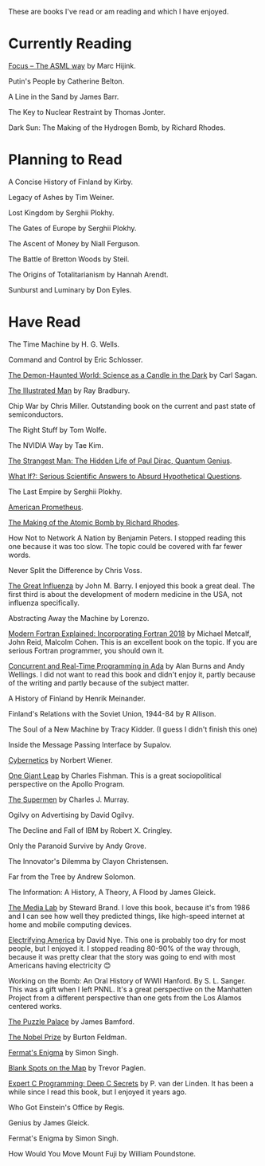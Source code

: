 These are books I've read or am reading and which I have enjoyed.

# Currently Reading

[Focus  – The ASML way](https://focus-dewereldvanasml.nl/) by Marc Hijink.

Putin's People by Catherine Belton.

A Line in the Sand by James Barr.

The Key to Nuclear Restraint by Thomas Jonter.

Dark Sun: The Making of the Hydrogen Bomb, by Richard Rhodes.

# Planning to Read

A Concise History of Finland by Kirby.

Legacy of Ashes by Tim Weiner.

Lost Kingdom by Serghii Plokhy.

The Gates of Europe by Serghii Plokhy.

The Ascent of Money by Niall Ferguson.

The Battle of Bretton Woods by Steil.

The Origins of Totalitarianism by Hannah Arendt.

Sunburst and Luminary by Don Eyles.

# Have Read

The Time Machine by H. G. Wells.

Command and Control by Eric Schlosser.

[The Demon-Haunted World: Science as a Candle in the Dark](https://en.m.wikipedia.org/wiki/The_Demon-Haunted_World) by Carl Sagan.

[The Illustrated Man](https://en.wikipedia.org/wiki/The_Illustrated_Man) by Ray Bradbury.

Chip War by Chris Miller.  Outstanding book on the current and past state of semiconductors.

The Right Stuff by Tom Wolfe.

The NVIDIA Way by Tae Kim.

[The Strangest Man: The Hidden Life of Paul Dirac, Quantum Genius](https://en.wikipedia.org/wiki/The_Strangest_Man).

[What If?: Serious Scientific Answers to Absurd Hypothetical Questions](https://en.wikipedia.org/wiki/What_If%3F_(book)).

The Last Empire by Serghii Plokhy.

[American Prometheus](https://en.wikipedia.org/wiki/American_Prometheus).

[The Making of the Atomic Bomb by Richard Rhodes](https://en.wikipedia.org/wiki/The_Making_of_the_Atomic_Bomb).

How Not to Network A Nation by Benjamin Peters.
I stopped reading this one because it was too slow.  The topic could be covered with far fewer words.

Never Split the Difference by Chris Voss.

[The Great Influenza](https://www.penguinrandomhouse.com/books/288950/the-great-influenza-by-john-m-barry/) by John M. Barry.
I enjoyed this book a great deal.  The first third is about the development of modern medicine in the USA, not influenza specifically.

Abstracting Away the Machine by Lorenzo.

[Modern Fortran Explained: Incorporating Fortran 2018](https://academic.oup.com/book/26799) by Michael Metcalf, John Reid, Malcolm Cohen.
This is an excellent book on the topic.  If you are serious Fortran programmer, you should own it.

[Concurrent and Real-Time Programming in Ada](https://doi.org/10.1017/CBO9780511611230)  by Alan Burns and Andy Wellings.
I did not want to read this book and didn't enjoy it, partly because of the writing and partly because of the subject matter.

A History of Finland by Henrik Meinander.

Finland's Relations with the Soviet Union, 1944-84 by R Allison.

The Soul of a New Machine by Tracy Kidder.  (I guess I didn't finish this one)

Inside the Message Passing Interface by Supalov.

[Cybernetics](https://en.wikipedia.org/wiki/Cybernetics:_Or_Control_and_Communication_in_the_Animal_and_the_Machine) by Norbert Wiener.

[One Giant Leap](https://www.simonandschuster.com/books/One-Giant-Leap/Charles-Fishman/9781501106309) by Charles Fishman.
This is a great sociopolitical perspective on the Apollo Program.

[The Supermen](https://www.wiley.com/en-ie/The+Supermen:+The+Story+of+Seymour+Cray+and+the+Technical+Wizards+Behind+the+Supercomputer-p-9780471048855) by Charles J. Murray.

Ogilvy on Advertising by David Ogilvy.

The Decline and Fall of IBM by Robert X. Cringley.

Only the Paranoid Survive by Andy Grove.

The Innovator's Dilemma by Clayon Christensen.

Far from the Tree by Andrew Solomon.

The Information: A History, A Theory, A Flood by James Gleick.

[The Media Lab](https://www.media.mit.edu/publications/the-media-lab-inventing-the-future-book/) by Steward Brand.
I love this book, because it's from 1986 and I can see how well they predicted things, 
like high-speed internet at home and mobile computing devices.

[Electrifying America](https://mitpress.mit.edu/9780262140485/) by David Nye.
This one is probably too dry for most people, but I enjoyed it.
I stopped reading 80-90% of the way through, because it was pretty clear that the story was 
going to end with most Americans having electricity 😊

Working on the Bomb: An Oral History of WWII Hanford. By S. L. Sanger.
This was a gift when I left PNNL.  It's a great perspective on the Manhatten Project from a different perspective
than one gets from the Los Alamos centered works.

[The Puzzle Palace](https://en.wikipedia.org/wiki/The_Puzzle_Palace) by James Bamford.

[The Nobel Prize](https://www.simonandschuster.com/books/The-Nobel-Prize/Burton-Feldman/9781611457247) by Burton Feldman.

[Fermat's Enigma](https://en.wikipedia.org/wiki/Fermat%27s_Last_Theorem_(book)) by Simon Singh.

[Blank Spots on the Map](https://www.penguinrandomhouse.com/books/302310/blank-spots-on-the-map-by-trevor-paglen/) by Trevor Paglen.

[Expert C Programming: Deep C Secrets](https://www.oreilly.com/library/view/expert-c-programming/0131774298/) by P. van der Linden.
It has been a while since I read this book, but I enjoyed it years ago.

Who Got Einstein's Office by Regis.

Genius by James Gleick.

Fermat's Enigma by Simon Singh.

How Would You Move Mount Fuji by William Poundstone.
